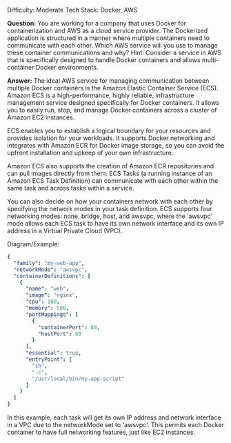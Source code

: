 Difficulty: Moderate
Tech Stack: Docker, AWS

**Question:** You are working for a company that uses Docker for containerization and AWS as a cloud service provider. The Dockerized application is structured in a manner where multiple containers need to communicate with each other. Which AWS service will you use to manage these container communications and why? 
Hint: Consider a service in AWS that is specifically designed to handle Docker containers and allows multi-container Docker environments.

**Answer:** The ideal AWS service for managing communication between multiple Docker containers is the Amazon Elastic Container Service (ECS). Amazon ECS is a high-performance, highly reliable, infrastructure management service designed specifically for Docker containers. It allows you to easily run, stop, and manage Docker containers across a cluster of Amazon EC2 instances.

ECS enables you to establish a logical boundary for your resources and provides isolation for your workloads. It supports Docker networking and integrates with Amazon ECR for Docker image storage, so you can avoid the upfront installation and upkeep of your own infrastructure. 

Amazon ECS also supports the creation of Amazon ECR repositories and can pull images directly from them. ECS Tasks (a running instance of an Amazon ECS Task Definition) can communicate with each other within the same task and across tasks within a service. 

You can also decide on how your containers network with each other by specifying the network modes in your task definition. ECS supports four networking modes: none, bridge, host, and awsvpc, where the ‘awsvpc’ mode allows each ECS task to have its own network interface and its own IP address in a Virtual Private Cloud (VPC).

Diagram/Example: 

```yaml
{
  "family": "my-web-app",
  "networkMode": "awsvpc",
  "containerDefinitions": [
    {
      "name": "web",
      "image": "nginx",
      "cpu": 100,
      "memory": 500,
      "portMappings": [
        {
          "containerPort": 80,
          "hostPort": 80
        }
      ],
      "essential": true,
      "entryPoint": [
        "sh",
        "-c",
        "/usr/local/bin/my-app-script"
      ]
    }
  ]
}
```

In this example, each task will get its own IP address and network interface in a VPC due to the networkMode set to 'awsvpc'. This permits each Docker container to have full networking features, just like EC2 instances.
